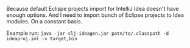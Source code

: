 Because default Eclispe projects import for IntelliJ Idea doesn't have enough options. And I need to import bunch of Eclipse projects to Idea modules. On a constant basis.

Example run: ```java -jar clj-ideagen.jar patn/to/.classpath -d ideaproj.iml -x target,bin```
